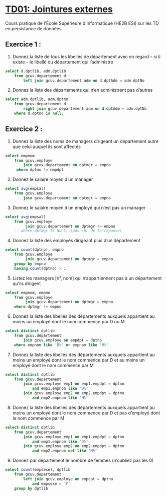 # [TD01: Jointures externes](https://poesi.esi-bru.be/pluginfile.php/18964/mod_resource/content/1/Select3.pdf)
Cours pratique de l'École Supérieure d’Informatique (HE2B ESI) sur les TD en persistance de données.
## Exercice 1 :

1. Donnez la liste de tous les libellés de département avec en regard – si il existe – le libellé du
département qui l’administre
```sql
select d.dptlib, adm.dptlib
    from gcuv.departement d
        left join gcuv.departement adm on d.dptAdm = adm.dptNo
```
2. Donnez la liste des départements qui n’en administrent pas d’autres
```sql
select adm.dptlib, adm.dptno
    from gcuv.departement d
        right join gcuv.departement adm on d.dptAdm = adm.dptNo
    where d.dptno is null;
```

## Exercice 2 :

1. Donnez la liste des noms de managers dirigeant un département autre que celui auquel ils sont affectés
```sql
select empnom
    from gcuv.employe
        join gcuv.departement on dptmgr = empno
     where dptno != empdpt
```
2. Donnez le salaire moyen d’un manager
```sql
select avg(empsal)
    from gcuv.employe
        join gcuv.departement on dptmgr = empno

```
3. Donnez le salaire moyen d’un employé qui n’est pas un manager
```sql
select avg(empsal)
    from gcuv.employe
         join gcuv.departement on dptmgr != empno
    -- where dptmgr IS NULL; (pas sûr de la réponse)
```
4. Donnez la liste des employés dirigeant plus d’un département
```sql
select count(dptno), empno
    from gcuv.employe
         join gcuv.departement on dptmgr = empno
    group by empno
    having count(dptno) > 1
```
5. Listez les managers [n°, nom] qui n’appartiennent pas à un département qu’ils dirigent
```sql
select empnom, empno
    from gcuv.employe
         join gcuv.departement on dptmgr = empno
    where dptmgr != empno
```
6. Donnez la liste des libellés des départements auxquels appartient au moins un employé dont le nom commence par D ou M
```sql
select distinct dptlib 
    from gcuv.departement
        join gcuv.employe on empdpt = dptno
    where empnom like 'D%' or empnom like 'M%'
```
7. Donnez la liste des libellés des départements auxquels appartient au moins un employé dont le nom commence par D et au moins un employé dont le nom commence par M
```sql
select distinct dptlib
    from gcuv.departement
        join gcuv.employe emp1 on emp1.empdpt = dptno
            and emp1.empnom like 'D%'
        join gcuv.employe emp2 on emp2.empdpt = dptno
            and emp2.empnom like 'M%'
```
8. Donnez la liste des libellés des départements auxquels appartient au moins un employé dont le nom commence par D et pas d’employé dont le nom commence par M
```sql
select distinct dptlib
    from gcuv.departement
        join gcuv.employe emp1 on emp1.empdpt = dptno
            and emp1.empnom like 'D%'
        join gcuv.employe emp2 on emp2.empdpt = dptno
            and emp2.empnom not like 'M%'
```
9. Donnez par département le nombre de femmes (n’oubliez pas les 0)
```sql
select count(empsexe), dptlib
    from gcuv.departement
        left join gcuv.employe on empdpt = dptno
            and empsexe = 'F'
    group by dptlib
```